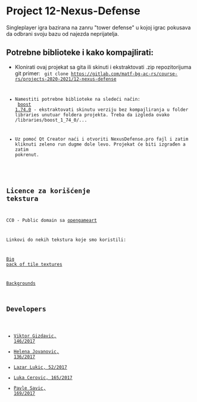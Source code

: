 # Project 12-Nexus-Defense

Singleplayer igra bazirana na zanru "tower defense" u kojoj igrac pokusava da odbrani svoju bazu od najezda neprijatelja. 

## Potrebne biblioteke i kako kompajlirati:

* Klonirati ovaj projekat sa gita ili skinuti i ekstraktovati .zip repozitorijuma
<br> git primer: <code> git clone https://gitlab.com/matf-bg-ac-rs/course-rs/projects-2020-2021/12-nexus-defense

* Namestiti potrebne biblioteke na sledeći način:
<br> [boost 1.74.0](https://dl.bintray.com/boostorg/release/1.74.0/source/boost_1_74_0.tar.gz) - ekstraktovati skinutu verziju bez kompajliranja u folder libraries unutuar foldera projekta. Treba da izgleda ovako /libraries/boost_1_74_0/... 

* Uz pomoć Qt Creator naći i otvoriti NexusDefense.pro fajl i zatim kliknuti zeleno run dugme dole levo. Projekat će biti izgrađen a zatim pokrenut.

## Licence za korišćenje tekstura
CC0 - Public domain sa [opengameart](https://www.opengameart.org)

Linkovi do nekih tekstura koje smo koristili:

[Big pack of tile textures](https://opengameart.org/content/big-pack-of-hand-painted-tiling-textures)

[Backgrounds](https://opengameart.org/content/backgrounds-3)

## Developers

- [Viktor Gizdavic, 146/2017](https://gitlab.com/ArthasWasRight)
- [Helena Jovanovic, 136/2017](https://gitlab.com/helenaJovanovic)
- [Lazar Lukic, 52/2017](https://gitlab.com/Baja-KS)
- [Luka Cerovic, 165/2017](https://gitlab.com/CeraHD)
- [Pavle Savic, 169/2017](https://gitlab.com/PavleSavic)

